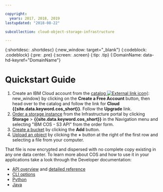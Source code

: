```yaml
---

copyright:
  years: 2017, 2018, 2019
lastupdated: "2018-08-22"

subcollection: cloud-object-storage-infrastructure

---
```

{:shortdesc: .shortdesc}
{:new_window: target="_blank"}
{:codeblock: .codeblock}
{:pre: .pre}
{:screen: .screen}
{:tip: .tip}
{:DomainName: data-hd-keyref="DomainName"}


# Quickstart Guide

1.  Create an IBM Cloud account from the [catalog ![External link icon](../../icons/launch-glyph.svg "External link icon")](https://https://cloud.ibm.com/catalog){: new_window} by clicking on the **Create a Free Account** button, then head over to the catalog and follow the link for **Cloud {{site.data.keyword.cos_short}}**. Follow the **Upgrade** link.
2.  [Order a storage instance](/docs/infrastructure/cloud-object-storage-infrastructure?topic=cloud-object-storage-infrastructure-ordering-ibm-cloud-object-storage-classic-) from the Infrastructure portal by clicking **Storage** > **{{site.data.keyword.cos_short}}** in the Navigation menu and selecting "IBM COS - S3 API" from the order form.
3.  [Create a bucket](/docs/infrastructure/cloud-object-storage-infrastructure?topic=cloud-object-storage-infrastructure-storing-and-retrieving-data) by clicking the **Add** button.
4.  [Upload an object](/docs/infrastructure/cloud-object-storage-infrastructure?topic=cloud-object-storage-infrastructure-storing-and-retrieving-data) by clicking the **+** button at the right of the first row and selecting a file from your computer.

That file is now encrypted and dispersed with no complete copy existing in any one data center. To learn more about COS and how to use it in your applications take a look through the Developer documentation:

* [API overview](/docs/infrastructure/cloud-object-storage-infrastructure?topic=cloud-object-storage-infrastructure-about-the-cos-api) and [detailed reference](/docs/infrastructure/cloud-object-storage-infrastructure?topic=cloud-object-storage-infrastructure-bucket-operations)
* [CLI options](/docs/infrastructure/cloud-object-storage-infrastructure?topic=cloud-object-storage-infrastructure-using-a-cli)
* [Python](/docs/infrastructure/cloud-object-storage-infrastructure?topic=cloud-object-storage-infrastructure-using-python)
* [Java](/docs/infrastructure/cloud-object-storage-infrastructure?topic=cloud-object-storage-infrastructure-using-java)

